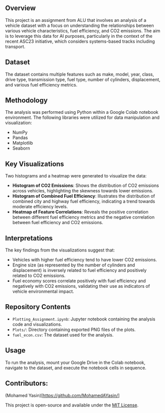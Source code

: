 ## Overview

This project is an assignment from ALU that involves an analysis of a vehicle dataset with a focus on understanding the relationships between various vehicle characteristics, fuel efficiency, and CO2 emissions. The aim is to leverage this data for AI purposes, particularly in the context of the recent ASC23 initiative, which considers systems-based tracks including transport.

## Dataset

The dataset contains multiple features such as make, model, year, class, drive type, transmission type, fuel type, number of cylinders, displacement, and various fuel efficiency metrics.

## Methodology

The analysis was performed using Python within a Google Colab notebook environment. The following libraries were utilized for data manipulation and visualization:

- NumPy
- Pandas
- Matplotlib
- Seaborn

## Key Visualizations

Two histograms and a heatmap were generated to visualize the data:

- **Histogram of CO2 Emissions**: Shows the distribution of CO2 emissions across vehicles, highlighting the skewness towards lower emissions.
- **Histogram of Combined Fuel Efficiency**: Illustrates the distribution of combined city and highway fuel efficiency, indicating a trend towards moderate efficiency levels.
- **Heatmap of Feature Correlations**: Reveals the positive correlation between different fuel efficiency metrics and the negative correlation between fuel efficiency and CO2 emissions.

## Interpretations

The key findings from the visualizations suggest that:

- Vehicles with higher fuel efficiency tend to have lower CO2 emissions.
- Engine size (as represented by the number of cylinders and displacement) is inversely related to fuel efficiency and positively related to CO2 emissions.
- Fuel economy scores correlate positively with fuel efficiency and negatively with CO2 emissions, validating their use as indicators of vehicle environmental impact.

## Repository Contents

- `Plotting_Assignment.ipynb`: Jupyter notebook containing the analysis code and visualizations.
- `Plots/`: Directory containing exported PNG files of the plots.
- `fuel_econ.csv`: The dataset used for the analysis.

## Usage

To run the analysis, mount your Google Drive in the Colab notebook, navigate to the dataset, and execute the notebook cells in sequence.

## Contributors:

(Mohamed Yasin)[https://github.com/MohamedAYasin/]


This project is open-source and available under the [MIT License](LICENSE).
